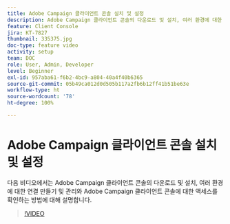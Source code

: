 ```yaml
---
title: Adobe Campaign 클라이언트 콘솔 설치 및 설정
description: Adobe Campaign 클라이언트 콘솔의 다운로드 및 설치, 여러 환경에 대한 연결 만들기 및 관리와 Adobe Campaign 클라이언트 콘솔에 대한 액세스를 확인하는 방법에 대해 알아봅니다.
feature: Client Console
jira: KT-7827
thumbnail: 335375.jpg
doc-type: feature video
activity: setup
team: DOC
role: User, Admin, Developer
level: Beginner
exl-id: 957aba61-f6b2-4bc9-a804-40a4f40b6365
source-git-commit: 05b49ca012d0d505b117a2fb6b12ff41b51be63e
workflow-type: ht
source-wordcount: '78'
ht-degree: 100%

---
```


# Adobe Campaign 클라이언트 콘솔 설치 및 설정

다음 비디오에서는 Adobe Campaign 클라이언트 콘솔의 다운로드 및 설치, 여러 환경에 대한 연결 만들기 및 관리와 Adobe Campaign 클라이언트 콘솔에 대한 액세스를 확인하는 방법에 대해 설명합니다.

>[!VIDEO](https://video.tv.adobe.com/v/335375?quality=12&learn=on)
